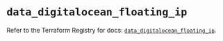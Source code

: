 # `data_digitalocean_floating_ip`

Refer to the Terraform Registry for docs: [`data_digitalocean_floating_ip`](https://registry.terraform.io/providers/digitalocean/digitalocean/2.45.0/docs/data-sources/floating_ip).
